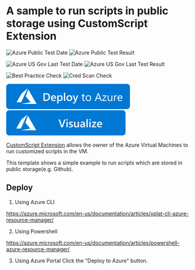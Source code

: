 # A sample to run scripts in public storage using CustomScript Extension

![Azure Public Test Date](https://azurequickstartsservice.blob.core.windows.net/badges/201-customscript-extension-public-storage-on-ubuntu/PublicLastTestDate.svg)
![Azure Public Test Result](https://azurequickstartsservice.blob.core.windows.net/badges/201-customscript-extension-public-storage-on-ubuntu/PublicDeployment.svg)

![Azure US Gov Last Test Date](https://azurequickstartsservice.blob.core.windows.net/badges/201-customscript-extension-public-storage-on-ubuntu/FairfaxLastTestDate.svg)
![Azure US Gov Last Test Result](https://azurequickstartsservice.blob.core.windows.net/badges/201-customscript-extension-public-storage-on-ubuntu/FairfaxDeployment.svg)

![Best Practice Check](https://azurequickstartsservice.blob.core.windows.net/badges/201-customscript-extension-public-storage-on-ubuntu/BestPracticeResult.svg)
![Cred Scan Check](https://azurequickstartsservice.blob.core.windows.net/badges/201-customscript-extension-public-storage-on-ubuntu/CredScanResult.svg)

[![Deploy To Azure](https://raw.githubusercontent.com/Azure/azure-quickstart-templates/master/1-CONTRIBUTION-GUIDE/images/deploytoazure.svg?sanitize=true)](https://portal.azure.com/#create/Microsoft.Template/uri/https%3A%2F%2Fraw.githubusercontent.com%2FAzure%2Fazure-quickstart-templates%2Fmaster%2F201-customscript-extension-public-storage-on-ubuntu%2Fazuredeploy.json)
[![Visualize](https://raw.githubusercontent.com/Azure/azure-quickstart-templates/master/1-CONTRIBUTION-GUIDE/images/visualizebutton.svg?sanitize=true)](http://armviz.io/#/?load=https%3A%2F%2Fraw.githubusercontent.com%2FAzure%2Fazure-quickstart-templates%2Fmaster%2F201-customscript-extension-public-storage-on-ubuntu%2Fazuredeploy.json)

[CustomScript Extension](https://github.com/Azure/azure-linux-extensions/tree/master/CustomScript)
allows the owner of the Azure Virtual Machines to run customized scripts in the
VM.

This template shows a simple example to run scripts which are stored in public
storage(e.g. Github).

## Deploy

1. Using Azure CLI

https://azure.microsoft.com/en-us/documentation/articles/xplat-cli-azure-resource-manager/

2. Using Powershell

https://azure.microsoft.com/en-us/documentation/articles/powershell-azure-resource-manager/

3. Using Azure Portal Click the "Deploy to Azure" button.
